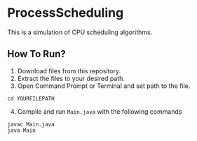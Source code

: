 # ProcessScheduling
This is a simulation of CPU scheduling algorithms.

## How To Run?
1. Download files from this repository.
2. Extract the files to your desired path.
3. Open Command Prompt or Terminal and set path to the file.
```
cd YOURFILEPATH
```
4. Compile and run ```Main.java``` with the following commands
```
javac Main.java
java Main
```
